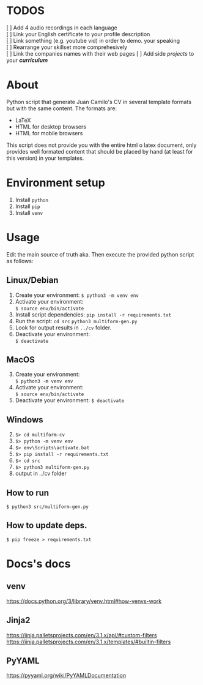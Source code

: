 # TODOS
[ ] Add 4 audio recordings in each language    
[ ] Link your English certificate to your profile description    
[ ] Link something (e.g. youtube vid) in order to demo. your speaking    
[ ] Rearrange your skillset more comprehesively    
[ ] Link the companies names with their web pages
[ ] Add side _projects_ to your ***curriculum***

About  
=======================================
Python script that generate Juan Camilo's CV in several template formats    
but with the same content.
The formats are:
- LaTeX
- HTML for desktop browsers
- HTML for mobile browsers

This script does not provide you with the entire html o latex document, 
only provides well formated content that should be placed by hand (at least
for this version) in your templates.


Environment setup 
=======================================
1. Install `python`
2. Install `pip`
3. Install `venv`

Usage  
=======================================
Edit the main source of truth aka. Then execute the provided python script as follows:

Linux/Debian
------------------------
1. Create your environment: ```$ python3 -m venv env```
2. Activate your environment:    
	```$ source env/bin/activate```
3. Install script dependencies:
	```pip install -r requirements.txt```
4. Run the script:
	```cd src```
	```python3 multiform-gen.py```
5. Look for output results in ```../cv``` folder.
6. Deactivate your environment:    
	```$ deactivate```

MacOS
------------------------
3. Create your environment:    
	`$ python3 -m venv env`
4. Activate your environment:     
	`$ source env/bin/activate`
5. Deactivate your environment: 
	`$ deactivate`

Windows
------------------------
2. `$> cd multiform-cv`
3. `$> python -m venv env`
4. `$> env\Scripts\activate.bat`
5. `$> pip install -r requirements.txt`
6. `$> cd src`
7. `$> python3 multiform-gen.py`
8. output in ../cv folder

## How to run
`$ python3 src/multiform-gen.py`

## How to update deps.
`$ pip freeze > requirements.txt`

# Docs's docs
## venv
https://docs.python.org/3/library/venv.html#how-venvs-work
## Jinja2
https://jinja.palletsprojects.com/en/3.1.x/api/#custom-filters
https://jinja.palletsprojects.com/en/3.1.x/templates/#builtin-filters
## PyYAML
https://pyyaml.org/wiki/PyYAMLDocumentation

